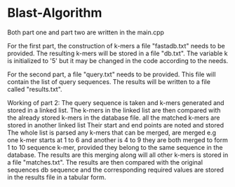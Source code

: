 # Blast-Algorithm

Both part one and part two are written in the main.cpp

For the first part, the construction of k-mers a file "fastadb.txt" needs to be provided. The resulting k-mers will be 
stored in a file "db.txt". The variable k is initialized to '5' but it may be changed in the code according to the needs.

For the second part, a file "query.txt" needs to be provided. This file will contain the list of query sequences. 
The results will be written to a file called "results.txt".


Working of part 2:
The query sequence is taken and k-mers generated and stored in a linked list.
The k-mers in the linked list are then compared with the already stored k-mers in the database file.
all the matched k-mers are stored in another linked list
Their start and end points are noted and stored
The whole list is parsed any k-mers that can be merged, are merged e.g one k-mer starts at 1 to 6 and another is 4 to 9 they are both merged to form 1 to 10 sequence k-mer, provided they belong to the same sequence in the database.
The results are this merging along will all other k-mers is stored in a file "matches.txt".
The results are then compared with the original sequences db sequence and the corresponding required values are stored in the results file in a tabular form.
